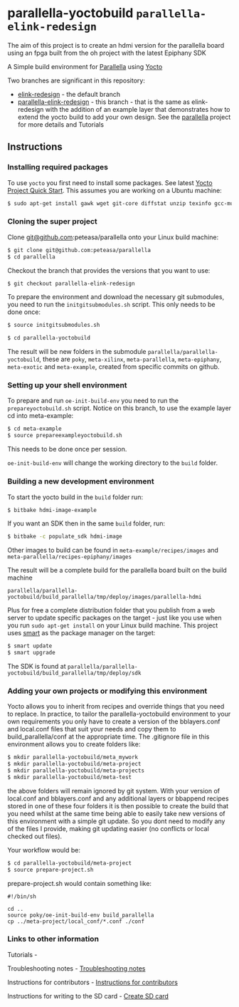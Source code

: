 # parallella-yoctobuild `parallella-elink-redesign`

The aim of this project is to create an hdmi version for the parallella board using an fpga built from the oh project with the latest Epiphany SDK

A Simple build environment for [Parallella](http://www.parallella.org/) using [Yocto](http://www.yoctoproject.org/)

Two branches are significant in this repository:

- [elink-redesign](https://github.com/peteasa/parallella-yoctobuild/tree/elink-redesign) - the default branch
- [parallella-elink-redesign](https://github.com/peteasa/parallella-yoctobuild/tree/parallella-elink-redesign) - this branch - that is the same as elink-redesign with the addition of an example layer that demonstrates how to extend the yocto build to add your own design.  See the [parallella](https://github.com/peteasa/parallella/wiki) project for more details and Tutorials

## Instructions

### Installing required packages

To use `yocto` you first need to install some packages. See latest [Yocto Project Quick Start](http://www.yoctoproject.org/docs/latest/yocto-project-qs/yocto-project-qs.html). This assumes you are working on a Ubuntu machine:

```bash
$ sudo apt-get install gawk wget git-core diffstat unzip texinfo gcc-multilib build-essential chrpath socat libsdl1.2-dev xterm
```

### Cloning the super project

Clone git@github.com:peteasa/parallella onto your Linux build machine:

```bash
$ git clone git@github.com:peteasa/parallella
$ cd parallella
```

Checkout the branch that provides the versions that you want to use:

```bash
$ git checkout parallella-elink-redesign
```

To prepare the environment and download the necessary git submodules, you need to run the `initgitsubmodules.sh` script. This only needs to be done once:

```bash
$ source initgitsubmodules.sh
```

```bash
$ cd parallella-yoctobuild
```

The result will be new folders in the submodule `parallella/parallella-yoctobuild`, these are `poky`, `meta-xilinx`, `meta-parallella`, `meta-epiphany`, `meta-exotic` and `meta-example`, created from specific commits on github.

### Setting up your shell environment

To prepare and run `oe-init-build-env` you need to run the `prepareyoctobuild.sh` script.  Notice on this branch, to use the example layer cd into meta-example:

```bash
$ cd meta-example
$ source prepareexampleyoctobuild.sh
```

This needs to be done once per session.

`oe-init-build-env` will change the working directory to the `build` folder.

### Building a new development environment

To start the yocto build in the `build` folder run:

```bash
$ bitbake hdmi-image-example
```

If you want an SDK then in the same `build` folder, run:

```bash
$ bitbake -c populate_sdk hdmi-image
```

Other images to build can be found in `meta-example/recipes/images` and `meta-parallella/recipes-epiphany/images`

The result will be a complete build for the parallella board built on the build machine

`parallella/parallella-yoctobuild/build_parallella/tmp/deploy/images/parallella-hdmi`

Plus for free a complete distribution folder that you publish from a web server to update specific packages on the target - just like you use when you run `sudo apt-get install` on your Linux build machine.  This project uses [smart](https://labix.org/smart) as the package manager on the target:

```bash
$ smart update
$ smart upgrade
```

The SDK is found at `parallella/parallella-yoctobuild/build_parallella/tmp/deploy/sdk`

### Adding your own projects or modifying this environment

Yocto allows you to inherit from recipes and override things that you need to replace.  In practice, to tailor the parallella-yoctobuild environment to your own requirements you only have to create a version of the bblayers.conf and local.conf files that suit your needs and copy them to build_parallella/conf at the appropriate time.  The .gitignore file in this environment allows you to create folders like:

```bash
$ mkdir parallella-yoctobuild/meta_mywork
$ mkdir parallella-yoctobuild/meta-project
$ mkdir parallella-yoctobuild/meta-projects
$ mkdir parallella-yoctobuild/meta-test
```

the above folders will remain ignored by git system.  With your version of local.conf and bblayers.conf and any additional layers or bbappend recipes stored in one of these four folders it is then possible to create the build that you need whilst at the same time being able to easily take new versions of this environment with a simple git update.  So you dont need to modify any of the files I provide, making git updating easier (no conflicts or local checked out files).

Your workflow would be:

```bash
$ cd parallella-yoctobuild/meta-project
$ source prepare-project.sh
```

prepare-project.sh would contain something like:
```
#!/bin/sh

cd ..
source poky/oe-init-build-env build_parallella
cp ../meta-project/local_conf/*.conf ./conf
```

### Links to other information

Tutorials - [](https://github.com/peteasa/parallella/wiki/Tutorial-index)

Troubleshooting notes - [Troubleshooting notes](https://github.com/peteasa/parallella-yoctobuild/wiki/Troubleshooting-notes)

Instructions for contributors - [Instructions for contributors](https://github.com/peteasa/parallella-yoctobuild/wiki/Instructions-for-contributors)

Instructions for  writing to the SD card - [Create SD card](https://github.com/peteasa/parallella/wiki/Create-SD-card)


